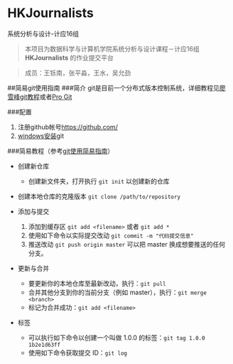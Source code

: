# HKJournalists
系统分析与设计-计应16组
> 本项目为数据科学与计算机学院系统分析与设计课程－计应16组 **HKJournalists** 的作业提交平台

> 成员：王铄南，张平淼，王水，吴允劲

##简易git使用指南
###简介
  git是目前一个分布式版本控制系统，详细教程见[廖雪峰git教程](http://www.liaoxuefeng.com/wiki/0013739516305929606dd18361248578c67b8067c8c017b000)或者[Pro Git](https://git-scm.com/book/en/v2)
  
###配置
1. 注册github帐号<https://github.com/>
2. [windows安装](http://www.liaoxuefeng.com/wiki/0013739516305929606dd18361248578c67b8067c8c017b000)git

###简易教程（参考[git使用简易指南](http://www.bootcss.com/p/git-guide/)）
* 创建新仓库
  * 创建新文件夹，打开执行 ``` git init ``` 以创建新的仓库
* 创建本地仓库的克隆版本 ``` git clone /path/to/repository ```

* 添加与提交
  1. 添加到缓存区 ``` git add <filename> ``` 或者 ``` git add * ```
  2. 使用如下命令以实际提交改动 ``` git commit -m "代码提交信息" ```
  3. 推送改动 ``` git push origin master ``` 可以把 master 换成想要推送的任何分支。

  
* 更新与合并
  * 要更新你的本地仓库至最新改动，执行：``` git pull ```
  * 合并其他分支到你的当前分支（例如 master），执行：``` git merge <branch> ```
  * 标记为合并成功：``` git add <filename> ```
 
  
* 标签
  * 可以执行如下命令以创建一个叫做 1.0.0 的标签：```git tag 1.0.0 1b2e1d63ff```
  * 使用如下命令获取提交 ID：```git log```

  
